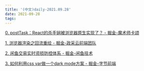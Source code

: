 ```yaml
---
title: '(中文)daily-2021.09.28'
date: 2021-09-28
tags:
---
```


[0. postTask：React的杀手锏被浏览器原生实现了？ - 掘金-魔术师卡颂](https://juejin.cn/post/7012891521993310244)

[1. 浏览器渲染之回流重绘 - 掘金-政采云前端团队](https://juejin.cn/post/7013131773756309517)

[2. 闲鱼交易实时资损防控体系 - 掘金-闲鱼技术](https://juejin.cn/post/7012456069586747422)

[3. 如何利用css var做一个dark mode方案 - 掘金-字节前端](https://juejin.cn/post/7012821757480402981)